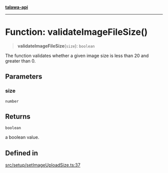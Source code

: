 [**talawa-api**](../../../README.md)

***

# Function: validateImageFileSize()

> **validateImageFileSize**(`size`): `boolean`

The function validates whether a given image size is less than 20 and greater than 0.

## Parameters

### size

`number`

## Returns

`boolean`

a boolean value.

## Defined in

[src/setup/setImageUploadSize.ts:37](https://github.com/Suyash878/talawa-api/blob/e4413cec641a837926071678fed3c7f67234e31e/src/setup/setImageUploadSize.ts#L37)
